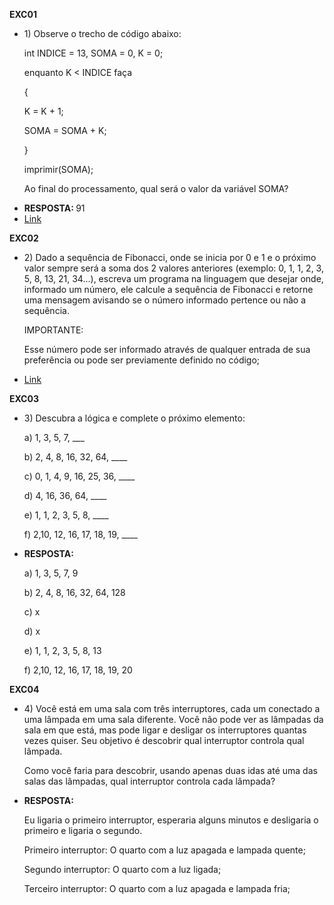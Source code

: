 <b>EXC01</b>
<ul>
  <li>
    <p>
      1) Observe o trecho de código abaixo:

int INDICE = 13, SOMA = 0, K = 0;

enquanto K < INDICE faça

{

K = K + 1;

SOMA = SOMA + K;

}

imprimir(SOMA);



Ao final do processamento, qual será o valor da variável SOMA?
    </p>
  </li>
  <li><b>RESPOSTA: </b>91</li>
  <li><a href="./EXC01/Main.java">Link</a></li>
</ul>

<b>EXC02</b>
<ul>
  <li>
    <p>
 2) Dado a sequência de Fibonacci, onde se inicia por 0 e 1 e o próximo valor sempre será a soma dos 2 valores anteriores (exemplo: 0, 1, 1, 2, 3, 5, 8, 13, 21, 34...), escreva um programa na linguagem que desejar onde, informado um número, ele calcule a sequência de Fibonacci e retorne uma mensagem avisando se o número informado pertence ou não a sequência.



IMPORTANTE:

Esse número pode ser informado através de qualquer entrada de sua preferência ou pode ser previamente definido no código;
    </p>
  </li>
  <li><a href="./EXC02/Main.java">Link</a></li>
</ul>

<b>EXC03</b>
<ul>
  <li>
    <p>
3) Descubra a lógica e complete o próximo elemento:



a) 1, 3, 5, 7, ___

b) 2, 4, 8, 16, 32, 64, ____

c) 0, 1, 4, 9, 16, 25, 36, ____

d) 4, 16, 36, 64, ____

e) 1, 1, 2, 3, 5, 8, ____

f) 2,10, 12, 16, 17, 18, 19, ____
    </p>
  </li>
  <li><p>
    <b>RESPOSTA: </b>
    
a) 1, 3, 5, 7, 9
    
b) 2, 4, 8, 16, 32, 64, 128

c) x

d) x

e) 1, 1, 2, 3, 5, 8, 13

f) 2,10, 12, 16, 17, 18, 19, 20
  </p></li>
</ul>

<b>EXC04</b>
<ul>
  <li>
    <p>
      4) Você está em uma sala com três interruptores, cada um conectado a uma lâmpada em uma sala diferente. Você não pode ver as lâmpadas da sala em que está, mas pode ligar e desligar os interruptores quantas vezes quiser. Seu objetivo é descobrir qual interruptor controla qual lâmpada.

Como você faria para descobrir, usando apenas duas idas até uma das salas das lâmpadas, qual interruptor controla cada lâmpada?
    </p>
  </li>
  <li><p>
    <b>RESPOSTA: </b>

  Eu ligaria o primeiro interruptor, esperaria alguns minutos e desligaria o primeiro e ligaria o segundo.
  
  Primeiro interruptor: O quarto com a luz apagada e lampada quente;
  
  Segundo interruptor: O quarto com a luz ligada;
  
  Terceiro interruptor: O quarto com a luz apagada e lampada fria;
  </p></li>
</ul>
